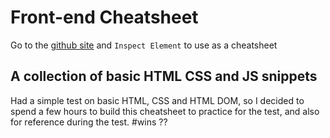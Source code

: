 # Front-end Cheatsheet
Go to the [github site](https://sean1188.github.io/fed-cheatsheet) and `Inspect Element` to use as a cheatsheet 
## A collection of basic HTML CSS and JS snippets
Had a simple test on basic HTML, CSS and HTML DOM, so I decided to spend a few hours to build this cheatsheet to practice for the test, and also for reference during the test.
#wins ??

